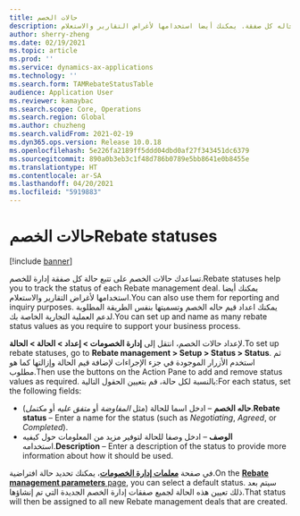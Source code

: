 ```yaml
---
title: حالات الخصم
description: يصف هذا الموضوع كيفية إعداد حالات الخصومات. تساعدك حالات الخصم في تعقب حاله كل صفقة. يمكنك أيضا استخدامها لأغراض التقارير والاستعلام.
author: sherry-zheng
ms.date: 02/19/2021
ms.topic: article
ms.prod: ''
ms.service: dynamics-ax-applications
ms.technology: ''
ms.search.form: TAMRebateStatusTable
audience: Application User
ms.reviewer: kamaybac
ms.search.scope: Core, Operations
ms.search.region: Global
ms.author: chuzheng
ms.search.validFrom: 2021-02-19
ms.dyn365.ops.version: Release 10.0.18
ms.openlocfilehash: 5e226fa2189ff5ddd04dbd0af27f343451dc6379
ms.sourcegitcommit: 890a0b3eb3c1f48d786b0789e5bb8641e0b8455e
ms.translationtype: HT
ms.contentlocale: ar-SA
ms.lasthandoff: 04/20/2021
ms.locfileid: "5919883"
---
```

# <a name="rebate-statuses"></a><span data-ttu-id="1c992-105">حالات الخصم</span><span class="sxs-lookup"><span data-stu-id="1c992-105">Rebate statuses</span></span>

[!include [banner](../includes/banner.md)]

<span data-ttu-id="1c992-106">تساعدك حالات الخصم على تتبع حالة كل صفقة إدارة للخصم.</span><span class="sxs-lookup"><span data-stu-id="1c992-106">Rebate statuses help you to track the status of each Rebate management deal.</span></span> <span data-ttu-id="1c992-107">يمكنك أيضا استخدامها لأغراض التقارير والاستعلام.</span><span class="sxs-lookup"><span data-stu-id="1c992-107">You can also use them for reporting and inquiry purposes.</span></span> <span data-ttu-id="1c992-108">يمكنك اعداد قيم حاله الخصم وتسميتها بنفس الطريقة المطلوبة لدعم العملية التجارية الخاصة بك.</span><span class="sxs-lookup"><span data-stu-id="1c992-108">You can set up and name as many rebate status values as you require to support your business process.</span></span> 

<span data-ttu-id="1c992-109">لإعداد حالات الخصم، انتقل إلى **إدارة الخصومات \> إعداد \> الحالة \> الحالة**.</span><span class="sxs-lookup"><span data-stu-id="1c992-109">To set up rebate statuses, go to **Rebate management \> Setup \> Status \> Status**.</span></span> <span data-ttu-id="1c992-110">ثم استخدم الأزرار الموجودة في جزء الإجراءات لإضافة قيم الحالة وإزالتها كما هو مطلوب.</span><span class="sxs-lookup"><span data-stu-id="1c992-110">Then use the buttons on the Action Pane to add and remove status values as required.</span></span> <span data-ttu-id="1c992-111">بالنسبة لكل حالة، قم بتعيين الحقول التالية:</span><span class="sxs-lookup"><span data-stu-id="1c992-111">For each status, set the following fields:</span></span>

- <span data-ttu-id="1c992-112">**حاله الخصم** – ادخل اسما للحالة (مثل *المفاوضة* أو *متفق عليه* أو *مكتمل*).</span><span class="sxs-lookup"><span data-stu-id="1c992-112">**Rebate status** – Enter a name for the status (such as *Negotiating*, *Agreed*, or *Completed*).</span></span>
- <span data-ttu-id="1c992-113">**الوصف** – ادخل وصفا للحالة لتوفير مزيد من المعلومات حول كيفيه استخدامه.</span><span class="sxs-lookup"><span data-stu-id="1c992-113">**Description** – Enter a description of the status to provide more information about how it should be used.</span></span>

<span data-ttu-id="1c992-114">في صفحة [**معلمات إدارة الخصومات**](rebate-management-parameters.md)، يمكنك تحديد حالة افتراضية.</span><span class="sxs-lookup"><span data-stu-id="1c992-114">On the [**Rebate management parameters** page](rebate-management-parameters.md), you can select a default status.</span></span> <span data-ttu-id="1c992-115">سيتم بعد ذلك تعيين هذه الحالة لجميع صفقات إدارة الخصم الجديدة التي تم إنشاؤها.</span><span class="sxs-lookup"><span data-stu-id="1c992-115">That status will then be assigned to all new Rebate management deals that are created.</span></span>
